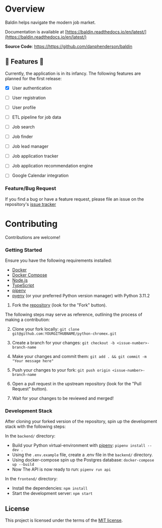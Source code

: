 # Overview

Baldin helps navigate the modern job market.


Documentation is available at [https://baldin.readthedocs.io/en/latest/](https://baldin.readthedocs.io/en/latest/)


**Source Code**:  <a href="https://github.com/danphenderson/baldin" target="_blank">https://https://github.com/danphenderson/baldin</a>


## 🚧 Features 🚧

Currently, the application is in its infancy. The following features are
planned for the first release:

- [x] User authentication
- [ ] User registration
- [ ] User profile
- [ ] ETL pipeline for job data
- [ ] Job search
- [ ] Job finder
- [ ] Job lead manager
- [ ] Job application tracker
- [ ] Job application recommendation engine
- [ ] Google Calendar integration


### Feature/Bug Request

If you find a bug or have a feature request, please file an issue on the
repository's [issue tracker](https://github.com/danphenderson/baldin/issues)

# Contributing

Contributions are welcome!

### Getting Started

Ensure you have the following requirements installed:

- [Docker](https://docs.docker.com/get-docker/)
- [Docker Compose](https://docs.docker.com/compose/install/)
- [Node.js](https://nodejs.org/en/download/)
- [TypeScript](https://www.typescriptlang.org/download)
- [pipenv](https://pipenv.pypa.io/en/latest/)
- [pyenv](`https://github.com/pyenv/pyenv#installation`) (or your preferred Python version manager) with Python 3.11.2


1. Fork the [repository](https://github.com/danphenderson) (look for the "Fork" button).


The following steps may serve as reference, outlining the process of making a contribution:

2. Clone your fork locally:
   `git clone git@github.com:YOURGITHUBNAME/python-chromex.git`

3. Create a branch for your changes:
    `git checkout -b <issue-number>-branch-name`

4. Make your changes and commit them:
   `git add . && git commit -m "Your message here"`

5. Push your changes to your fork:
    `git push origin <issue-number>-branch-name`

6. Open a pull request in the upstream repository (look for the "Pull Request" button).

7. Wait for your changes to be reviewed and merged!

### Development Stack

After cloning your forked version of the repository, spin up the development
stack with the following steps:

In the `backend/` directory:
   - Build your Python virtual-environment with [pipenv](https://pipenv.pypa.io/en/latest/): `pipenv install --dev .`
   - Using the `.env.example` file, create a .env file in the `backend/` directory.
   - Using docker-compose spin up the Postgres database: `docker-compose up --build`
   - Now The API is now ready to run: `pipenv run api`

In the `frontend/` directory:
   - Install the dependencies: `npm install`
   - Start the development server: `npm start`


## License

This project is licensed under the terms of the [MIT license](/LICENSE).
